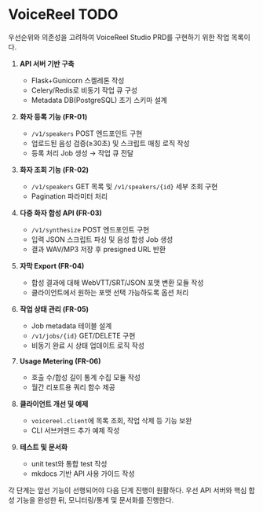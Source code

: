 # VoiceReel TODO

우선순위와 의존성을 고려하여 VoiceReel Studio PRD를 구현하기 위한 작업 목록이다.

1. **API 서버 기반 구축**
   - Flask+Gunicorn 스켈레톤 작성
   - Celery/Redis로 비동기 작업 큐 구성
   - Metadata DB(PostgreSQL) 초기 스키마 설계

2. **화자 등록 기능 (FR-01)**
   - `/v1/speakers` POST 엔드포인트 구현
   - 업로드된 음성 검증(≥30초) 및 스크립트 매칭 로직 작성
   - 등록 처리 Job 생성 → 작업 큐 전달

3. **화자 조회 기능 (FR-02)**
   - `/v1/speakers` GET 목록 및 `/v1/speakers/{id}` 세부 조회 구현
   - Pagination 파라미터 처리

4. **다중 화자 합성 API (FR-03)**
   - `/v1/synthesize` POST 엔드포인트 구현
   - 입력 JSON 스크립트 파싱 및 음성 합성 Job 생성
   - 결과 WAV/MP3 저장 후 presigned URL 반환

5. **자막 Export (FR-04)**
   - 합성 결과에 대해 WebVTT/SRT/JSON 포맷 변환 모듈 작성
   - 클라이언트에서 원하는 포맷 선택 가능하도록 옵션 처리

6. **작업 상태 관리 (FR-05)**
   - Job metadata 테이블 설계
   - `/v1/jobs/{id}` GET/DELETE 구현
   - 비동기 완료 시 상태 업데이트 로직 작성

7. **Usage Metering (FR-06)**
   - 호출 수/합성 길이 통계 수집 모듈 작성
   - 월간 리포트용 쿼리 함수 제공

8. **클라이언트 개선 및 예제**
   - `voicereel.client`에 목록 조회, 작업 삭제 등 기능 보완
   - CLI 서브커맨드 추가 예제 작성

9. **테스트 및 문서화**
   - unit test와 통합 test 작성
   - mkdocs 기반 API 사용 가이드 작성

각 단계는 앞선 기능이 선행되어야 다음 단계 진행이 원활하다. 우선 API 서버와 핵심 합성 기능을 완성한 뒤, 모니터링/통계 및 문서화를 진행한다.
